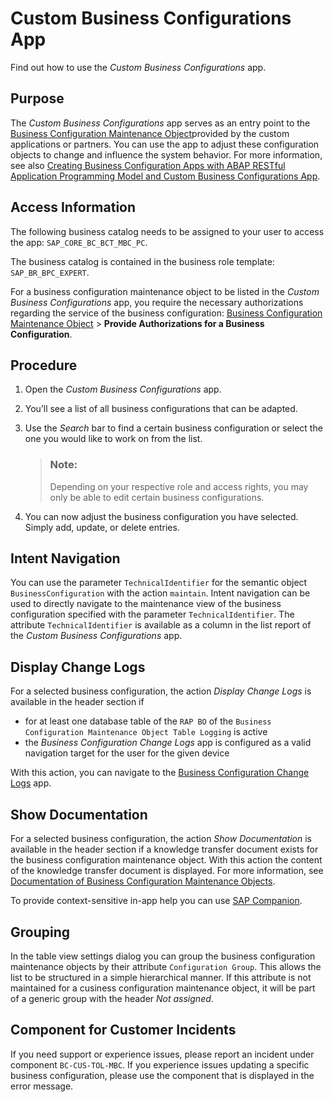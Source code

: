 <!-- loio76384d8e68e646d6ae5ce8977412cbb4 -->

# Custom Business Configurations App

Find out how to use the *Custom Business Configurations* app.



<a name="loio76384d8e68e646d6ae5ce8977412cbb4__section_vjg_ld4_nkb"/>

## Purpose

The *Custom Business Configurations* app serves as an entry point to the [Business Configuration Maintenance Object](../30-development/business-configuration-maintenance-object-61159c4.md)provided by the custom applications or partners. You can use the app to adjust these configuration objects to change and influence the system behavior. For more information, see also [Creating Business Configuration Apps with ABAP RESTful Application Programming Model and Custom Business Configurations App](../30-development/creating-business-configuration-apps-with-abap-restful-application-programming-model-and-fa420dd.md).



<a name="loio76384d8e68e646d6ae5ce8977412cbb4__section_pf3_nd4_nkb"/>

## Access Information

The following business catalog needs to be assigned to your user to access the app: `SAP_CORE_BC_BCT_MBC_PC`.

The business catalog is contained in the business role template: `SAP_BR_BPC_EXPERT`.

For a business configuration maintenance object to be listed in the *Custom Business Configurations* app, you require the necessary authorizations regarding the service of the business configuration: [Business Configuration Maintenance Object](../30-development/business-configuration-maintenance-object-61159c4.md) \> **Provide Authorizations for a Business Configuration**.



<a name="loio76384d8e68e646d6ae5ce8977412cbb4__section_bhq_pd4_nkb"/>

## Procedure

1.  Open the *Custom Business Configurations* app.
2.  You’ll see a list of all business configurations that can be adapted.
3.  Use the *Search* bar to find a certain business configuration or select the one you would like to work on from the list.

    > ### Note:  
    > Depending on your respective role and access rights, you may only be able to edit certain business configurations.

4.  You can now adjust the business configuration you have selected. Simply add, update, or delete entries.



<a name="loio76384d8e68e646d6ae5ce8977412cbb4__section_cnp_myd_qqb"/>

## Intent Navigation

You can use the parameter `TechnicalIdentifier` for the semantic object `BusinessConfiguration` with the action `maintain`. Intent navigation can be used to directly navigate to the maintenance view of the business configuration specified with the parameter `TechnicalIdentifier`. The attribute `TechnicalIdentifier` is available as a column in the list report of the *Custom Business Configurations* app.



<a name="loio76384d8e68e646d6ae5ce8977412cbb4__section_zfn_5fl_qtb"/>

## Display Change Logs

For a selected business configuration, the action *Display Change Logs* is available in the header section if

-   for at least one database table of the `RAP BO` of the `Business Configuration Maintenance Object Table Logging` is active
-   the *Business Configuration Change Logs* app is configured as a valid navigation target for the user for the given device


With this action, you can navigate to the [Business Configuration Change Logs](https://help.sap.com/docs/abap-cloud/abap-rap/developing-ready-to-run-business-object?version=sap_btp) app.



<a name="loio76384d8e68e646d6ae5ce8977412cbb4__section_q2m_45v_r5b"/>

## Show Documentation

For a selected business configuration, the action *Show Documentation* is available in the header section if a knowledge transfer document exists for the business configuration maintenance object. With this action the content of the knowledge transfer document is displayed. For more information, see [Documentation of Business Configuration Maintenance Objects](https://help.sap.com/docs/abap-cloud/abap-rap/developing-ready-to-run-business-object?version=sap_btp).

To provide context-sensitive in-app help you can use [SAP Companion](https://experience.sap.com/fiori-design-web/web-assistant/).



<a name="loio76384d8e68e646d6ae5ce8977412cbb4__section_h1v_lvv_r5b"/>

## Grouping

In the table view settings dialog you can group the business configuration maintenance objects by their attribute `Configuration Group`. This allows the list to be structured in a simple hierarchical manner. If this attribute is not maintained for a cusiness configuration maintenance object, it will be part of a generic group with the header *Not assigned*.



<a name="loio76384d8e68e646d6ae5ce8977412cbb4__section_cfq_wd4_nkb"/>

## Component for Customer Incidents

If you need support or experience issues, please report an incident under component `BC-CUS-TOL-MBC`. If you experience issues updating a specific business configuration, please use the component that is displayed in the error message.

